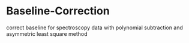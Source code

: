 # Baseline-Correction
correct baseline for spectroscopy data with polynomial subtraction and asymmetric least square method 
